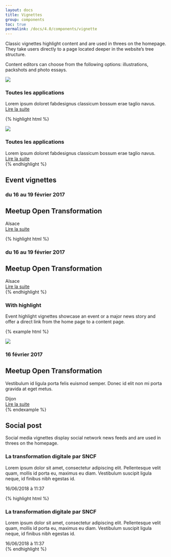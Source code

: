 ```yaml
---
layout: docs
title: Vignettes
group: components
toc: true
permalink: /docs/4.0/components/vignette
---
```


Classic vignettes highlight content and are used in threes on the homepage. They take users directly to a page located deeper in the website’s tree structure.

Content editors can choose from the following options: illustrations, packshots and photo essays.
<div class="bd-example">
<div class="row">
<div class="col-sm-4">
  <img class="w-100 mb-4 rounded" src="https://dummyimage.com/240x158/000/fff" />
  <div>
    <h3 class="text-gray500 mb-2">Toutes les applications</h3>
    <div class="mb-3">Lorem ipsum doloret fabdesignus classicum bossum erae taglio navus.</div>
    <a href="#" class="btn btn-link">Lire la suite <i class="icons-arrow-next icons-size-x5 ml-2" aria-hidden="true"></i></a>
  </div>
</div>
</div>
</div>

{% highlight html %}
<div>
  <img class="w-100 mb-4 rounded" src="https://dummyimage.com/240x158/000/fff" />
  <div>
    <h3 class="text-gray500 mb-2">Toutes les applications</h3>
    <div class="mb-3">Lorem ipsum doloret fabdesignus classicum bossum erae taglio navus.</div>
    <a href="#" class="btn btn-link">Lire la suite <i class="icons-arrow-next icons-size-x5 ml-2" aria-hidden="true"></i></a>
  </div>
</div>
{% endhighlight %}

## Event vignettes
<div class="bd-example bg-light">
<div class="row">
  <div class="col-12 col-md-4">
    <div class="p-5 bg-white">
      <h3 class="text-sm text-uppercase">du 16 au 19 février 2017</h3>
      <h2 class="display-2">Meetup Open Transformation</h2>
      <div class="mb-3"><i class="icons-localisation-pin"></i> Alsace</div>
      <a href="#" class="btn btn-link">Lire la suite <i class="icons-arrow-next icons-size-x5 ml-2" aria-hidden="true"></i></a>
    </div>
  </div>
</div>
</div>

{% highlight html %}
<div class="row">
  <div class="col-12 col-md-4">
    <div class="p-5 bg-white">
      <h3 class="text-sm text-uppercase">du 16 au 19 février 2017</h3>
      <h2 class="display-2">Meetup Open Transformation</h2>
      <div class="mb-3"><i class="icons-localisation-pin" aria-hidden="true"></i> Alsace</div>
      <a href="#" class="btn btn-link">Lire la suite <i class="icons-arrow-next icons-size-x5 ml-2" aria-hidden="true"></i></a>
    </div>
  </div>
</div>
{% endhighlight %}

### With highlight

Event highlight vignettes showcase an event or a major news story and offer a direct link from the home page to a content page.

{% example html %}
<div class="row">
  <div class="col-12 col-md-6">
    <img class="w-100" src="https://dummyimage.com/640x383/000/fff" />
  </div>
  <div class="col-12 col-md-6">
    <div class="gy-md-5 gr-md-5">
      <h3 class="text-sm text-uppercase">16 février 2017</h3>
      <h2 class="display-2">Meetup Open Transformation</h2>
      <p class="mb-3">Vestibulum id ligula porta felis euismod semper. Donec id elit non mi porta gravida at eget metus.</p>
      <div class="mb-3">Dijon</div>
      <a href="#" class="btn btn-link">Lire la suite <i class="icons-arrow-next icons-size-x5 ml-2" aria-hidden="true"></i></a>
    </div>
  </div>
</div>
{% endexample %}

## Social post

Social media vignettes display social network news feeds and are used in threes on the homepage.

<div class="bd-example bg-light">
<div class="row">
  <div class="col-12 col-md-4">
    <div class="p-5 bg-white">
      <h3 class="text-sm text-uppercase text-primary font-weight-medium">La transformation digitale par SNCF</h3>
      <p mb-5>Lorem ipsum dolor sit amet, consectetur adipiscing elit. Pellentesque velit quam, mollis id porta eu, maximus eu diam. Vestibulum suscipit ligula neque, id finibus nibh egestas id.</p>
      <div><i class="icons-twitter mr-2" aria-hidden="true"></i> 16/06/2018 à 11:37</div>
    </div>
  </div>
</div>
</div>

{% highlight html %}
<div class="row">
  <div class="col-12 col-md-4">
    <div class="p-5 bg-white">
      <h3 class="text-sm text-uppercase text-primary font-weight-medium">La transformation digitale par SNCF</h3>
      <p mb-5>Lorem ipsum dolor sit amet, consectetur adipiscing elit. Pellentesque velit quam, mollis id porta eu, maximus eu diam. Vestibulum suscipit ligula neque, id finibus nibh egestas id.</p>
      <div><i class="icons-twitter mr-2" aria-hidden="true"></i> 16/06/2018 à 11:37</div>
    </div>
  </div>
</div>
{% endhighlight %}



